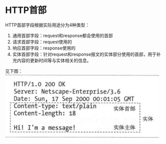 # HTTP首部
HTTP首部字段根据实际用途分为4种类型：

1. 通用首部字段：request和response都会使用的首部
2. 请求首部字段：request使用的
3. 响应首部字段：response使用的
4. 实体首部字段：针对request和response报文的实体部分使用的首部，用于补充内容的更新时间等与实体相关的信息。

见下图：
![](/assets/http-content.png)





